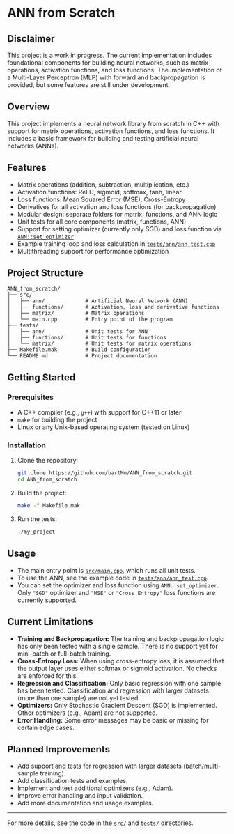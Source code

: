 # ANN from Scratch

## Disclaimer
This project is a work in progress. The current implementation includes foundational components for building neural networks, such as matrix operations, activation functions, and loss functions. The implementation of a Multi-Layer Perceptron (MLP) with forward and backpropagation is provided, but some features are still under development.

## Overview
This project implements a neural network library from scratch in C++ with support for matrix operations, activation functions, and loss functions. It includes a basic framework for building and testing artificial neural networks (ANNs).

## Features
- Matrix operations (addition, subtraction, multiplication, etc.)
- Activation functions: ReLU, sigmoid, softmax, tanh, linear
- Loss functions: Mean Squared Error (MSE), Cross-Entropy
- Derivatives for all activation and loss functions (for backpropagation)
- Modular design: separate folders for matrix, functions, and ANN logic
- Unit tests for all core components (matrix, functions, ANN)
- Support for setting optimizer (currently only SGD) and loss function via [`ANN::set_optimizer`](src/ann/ann.cpp)
- Example training loop and loss calculation in [`tests/ann/ann_test.cpp`](tests/ann/ann_test.cpp)
- Multithreading support for performance optimization

## Project Structure
```
ANN_from_scratch/
├── src/
│   ├── ann/             # Artificial Neural Network (ANN)
│   ├── functions/       # Activation, loss and derivative functions
│   ├── matrix/          # Matrix operations
│   └── main.cpp         # Entry point of the program
├── tests/
│   ├── ann/             # Unit tests for ANN
│   ├── functions/       # Unit tests for functions
│   └── matrix/          # Unit tests for matrix operations
├── Makefile.mak         # Build configuration
└── README.md            # Project documentation
```

## Getting Started

### Prerequisites
- A C++ compiler (e.g., `g++`) with support for C++11 or later
- `make` for building the project
- Linux or any Unix-based operating system (tested on Linux)

### Installation
1. Clone the repository:
   ```bash
   git clone https://github.com/bartMn/ANN_from_scratch.git
   cd ANN_from_scratch
   ```

2. Build the project:
   ```bash
   make -f Makefile.mak
   ```

3. Run the tests:
   ```bash
   ./my_project
   ```

## Usage

- The main entry point is [`src/main.cpp`](src/main.cpp), which runs all unit tests.
- To use the ANN, see the example code in [`tests/ann/ann_test.cpp`](tests/ann/ann_test.cpp).
- You can set the optimizer and loss function using `ANN::set_optimizer`. Only `"SGD"` optimizer and `"MSE"` or `"Cross_Entropy"` loss functions are currently supported.

## Current Limitations

- **Training and Backpropagation:** The training and backpropagation logic has only been tested with a single sample. There is no support yet for mini-batch or full-batch training.
- **Cross-Entropy Loss:** When using cross-entropy loss, it is assumed that the output layer uses either softmax or sigmoid activation. No checks are enforced for this.
- **Regression and Classification:** Only basic regression with one sample has been tested. Classification and regression with larger datasets (more than one sample) are not yet tested.
- **Optimizers:** Only Stochastic Gradient Descent (SGD) is implemented. Other optimizers (e.g., Adam) are not supported.
- **Error Handling:** Some error messages may be basic or missing for certain edge cases.

## Planned Improvements

- Add support and tests for regression with larger datasets (batch/multi-sample training).
- Add classification tests and examples.
- Implement and test additional optimizers (e.g., Adam).
- Improve error handling and input validation.
- Add more documentation and usage examples.

---

For more details, see the code in the [`src/`](src/) and [`tests/`](tests/) directories.